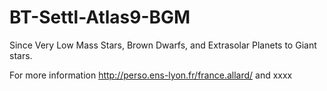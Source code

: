 BT-Settl-Atlas9-BGM
===================


Since Very Low Mass Stars, Brown Dwarfs, and Extrasolar Planets to Giant stars. 

 For more information 
 http://perso.ens-lyon.fr/france.allard/ and xxxx
